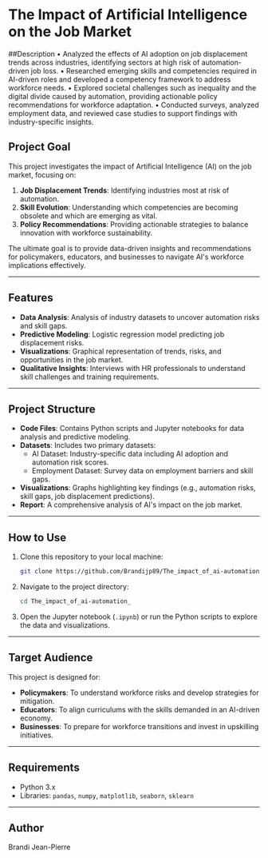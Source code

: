 # The Impact of Artificial Intelligence on the Job Market
##Description 
•	Analyzed the effects of AI adoption on job displacement trends across industries, identifying sectors at high risk of automation-driven job loss.
•	Researched emerging skills and competencies required in AI-driven roles and developed a competency framework to address workforce needs.
•	Explored societal challenges such as inequality and the digital divide caused by automation, providing actionable policy recommendations for workforce adaptation.
•	Conducted surveys, analyzed employment data, and reviewed case studies to support findings with industry-specific insights.

## Project Goal
This project investigates the impact of Artificial Intelligence (AI) on the job market, focusing on:
1. **Job Displacement Trends**: Identifying industries most at risk of automation.
2. **Skill Evolution**: Understanding which competencies are becoming obsolete and which are emerging as vital.
3. **Policy Recommendations**: Providing actionable strategies to balance innovation with workforce sustainability.

The ultimate goal is to provide data-driven insights and recommendations for policymakers, educators, and businesses to navigate AI's workforce implications effectively.

---

## Features
- **Data Analysis**: Analysis of industry datasets to uncover automation risks and skill gaps.
- **Predictive Modeling**: Logistic regression model predicting job displacement risks.
- **Visualizations**: Graphical representation of trends, risks, and opportunities in the job market.
- **Qualitative Insights**: Interviews with HR professionals to understand skill challenges and training requirements.

---

## Project Structure
- **Code Files**: Contains Python scripts and Jupyter notebooks for data analysis and predictive modeling.
- **Datasets**: Includes two primary datasets:
  - AI Dataset: Industry-specific data including AI adoption and automation risk scores.
  - Employment Dataset: Survey data on employment barriers and skill gaps.
- **Visualizations**: Graphs highlighting key findings (e.g., automation risks, skill gaps, job displacement predictions).
- **Report**: A comprehensive analysis of AI's impact on the job market.

---

## How to Use
1. Clone this repository to your local machine:
   ```bash
   git clone https://github.com/Brandijp89/The_impact_of_ai-automation_.git)
   ```
2. Navigate to the project directory:
   ```bash
   cd The_impact_of_ai-automation_
   ```
3. Open the Jupyter notebook (`.ipynb`) or run the Python scripts to explore the data and visualizations.

---

## Target Audience
This project is designed for:
- **Policymakers**: To understand workforce risks and develop strategies for mitigation.
- **Educators**: To align curriculums with the skills demanded in an AI-driven economy.
- **Businesses**: To prepare for workforce transitions and invest in upskilling initiatives.

---

## Requirements
- Python 3.x
- Libraries: `pandas`, `numpy`, `matplotlib`, `seaborn`, `sklearn`

---

## Author
Brandi Jean-Pierre
